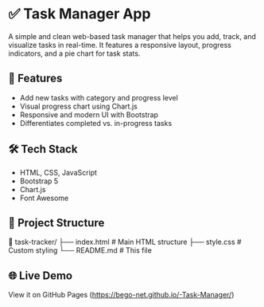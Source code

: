 
# ✅ Task Manager App

A simple and clean web-based task manager that helps you add, track, and visualize tasks in real-time. It features a responsive layout, progress indicators, and a pie chart for task stats.

## 🚀 Features

- Add new tasks with category and progress level  
- Visual progress chart using Chart.js  
- Responsive and modern UI with Bootstrap  
- Differentiates completed vs. in-progress tasks

## 🛠️ Tech Stack

- HTML, CSS, JavaScript  
- Bootstrap 5  
- Chart.js  
- Font Awesome

## 📂 Project Structure
📁 task-tracker/
├── index.html # Main HTML structure
├── style.css # Custom styling
└── README.md # This file


## 🌐 Live Demo
View it on GitHub Pages (https://bego-net.github.io/-Task-Manager/)







